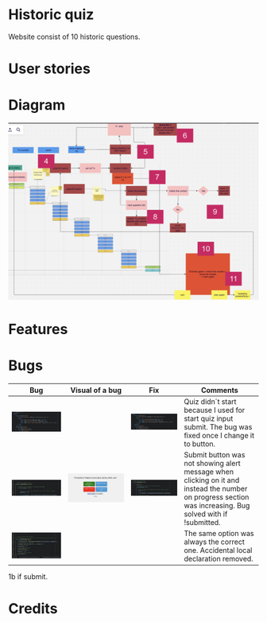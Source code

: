 # Historic quiz
Website consist of 10 historic questions.
# User stories

# Diagram
![Alt Text](Documentation/diagram.png)
# Features

# Bugs
| Bug | Visual of a bug | Fix | Comments |
| ---------------- | ---------------- | ---------------- |  ---------------- |
| ![Image 1](Documentation/bug1a.png)  |   | ![Image 1](Documentation/fix1a.png)  | Quiz didn´t start because I used for start quiz input submit. The bug was fixed once I change it to button. |
| ![Image 1](Documentation/bug1b.png)  | ![Image 1](Documentation/screen1b.png)  | ![Image 1](Documentation/fix1b.png)   | Submit button was not showing alert message when clicking on it and instead the number on progress section was increasing. Bug solved with if !submitted. |
| ![Image 1](Documentation/bug1c.png)  |   |   | The same option was always the correct one. Accidental local declaration removed. |

1b if submit.
# Credits
